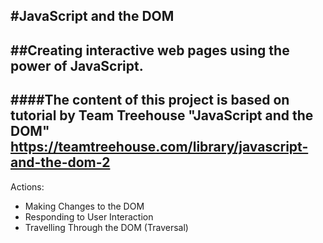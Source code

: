 #JavaScript and the DOM
---
##Creating interactive web pages using the power of JavaScript.
---
####The content of this project is based on tutorial by Team Treehouse "JavaScript and the DOM" https://teamtreehouse.com/library/javascript-and-the-dom-2
---
Actions:

* Making Changes to the DOM
* Responding to User Interaction
* Travelling Through the DOM (Traversal)